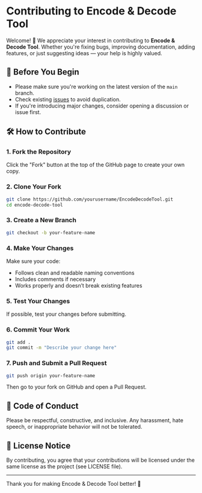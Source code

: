 # Contributing to Encode & Decode Tool

Welcome! 🎉 We appreciate your interest in contributing to **Encode & Decode Tool**. Whether you're fixing bugs, improving documentation, adding features, or just suggesting ideas — your help is highly valued.

## 📌 Before You Begin

- Please make sure you're working on the latest version of the `main` branch.
- Check existing [issues](https://github.com/huseyin78112/EncodeDecodeTool/issues) to avoid duplication.
- If you're introducing major changes, consider opening a discussion or issue first.

## 🛠️ How to Contribute

### 1. Fork the Repository

Click the "Fork" button at the top of the GitHub page to create your own copy.

### 2. Clone Your Fork

```bash
git clone https://github.com/yourusername/EncodeDecodeTool.git
cd encode-decode-tool
```

### 3. Create a New Branch

```bash
git checkout -b your-feature-name
```

### 4. Make Your Changes

Make sure your code:

* Follows clean and readable naming conventions
* Includes comments if necessary
* Works properly and doesn’t break existing features

### 5. Test Your Changes

If possible, test your changes before submitting.

### 6. Commit Your Work

```bash
git add .
git commit -m "Describe your change here"
```

### 7. Push and Submit a Pull Request
```bash
git push origin your-feature-name
```

Then go to your fork on GitHub and open a Pull Request.

## 💬 Code of Conduct
Please be respectful, constructive, and inclusive. Any harassment, hate speech, or inappropriate behavior will not be tolerated.

## 📃 License Notice
By contributing, you agree that your contributions will be licensed under the same license as the project (see LICENSE file).

-----

Thank you for making Encode & Decode Tool better! 🚀

